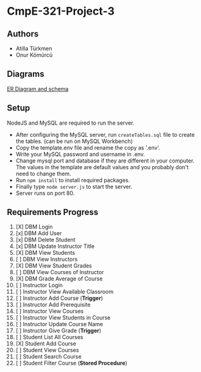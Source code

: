 # CmpE-321-Project-3

## Authors

- Atilla Türkmen
- Onur Kömürcü

## Diagrams

[ER Diagram and schema](https://lucid.app/lucidchart/f27aa4db-048f-4fcf-9c62-b2c53b1234fe/edit)

## Setup

NodeJS and MySQL are required to run the server.

- After configuring the MySQL server, run `createTables.sql` file to create the tables. (can be run on MySQL Workbench)
- Copy the template.env file and rename the copy as '.env'.
- Write your MySQL password and username in .env.
- Change mysql port and database if they are different in your computer. The values in the template are default values and you probably don't need to change them.
- Run `npm install` to install required packages.
- Finally type `node server.js` to start the server.
- Server runs on port 80.

## Requirements Progress

1. [X] DBM Login
2. [x] DBM Add User
3. [x] DBM Delete Student
4. [x] DBM Update Instructor Title
5. [X] DBM View Students
6. [ ] DBM View Instructors
7. [X] DBM View Student Grades
8. [ ] DBM View Courses of Instructor
9. [X] DBM Grade Average of Course
10. [ ] Instructor Login
11. [ ] Instructor View Available Classroom
12. [ ] Instructor Add Course (**Trigger**)
13. [ ] Instructor Add Prerequisite
14. [ ] Instructor View Courses
15. [ ] Instructor View Students in Course
16. [ ] Instructor Update Course Name
17. [ ] Instructor Give Grade (**Trigger**)
18. [ ] Student List All Courses
19. [X] Student Add Course
20. [ ] Student View Courses
21. [ ] Student Search Course
22. [ ] Student Filter Course (**Stored Procedure**)

